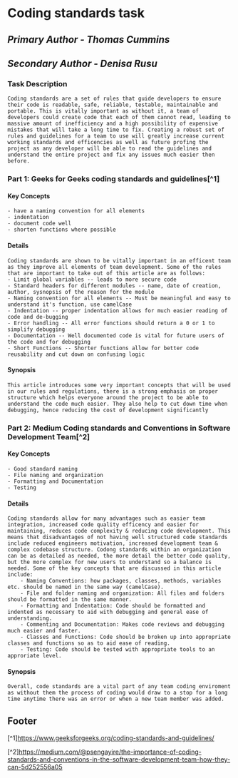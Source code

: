 # Coding standards task
## *Primary Author - Thomas Cummins*
## *Secondary Author - Denisa Rusu*

### **Task Description**        
    Coding standards are a set of rules that guide developers to ensure their code is readable, safe, reliable, testable, maintainable and portable. This is vitally important as without it, a team of developers could create code that each of them cannot read, leading to massive amount of inefficiency and a high possibility of expensive mistakes that will take a long time to fix. Creating a robust set of rules and guidelines for a team to use will greatly increase current working standards and efficencies as well as future profing the project as any developer will be able to read the guidelines and understand the entire project and fix any issues much easier then before.

### Part 1: Geeks for Geeks coding standards and guidelines[^1]
#### **Key Concepts**
    - have a naming convention for all elements
    - indentation
    - document code well
    - shorten functions where possible
#### **Details**
    Coding standards are shown to be vitally important in an efficent team as they improve all elements of team development. Some of the rules that are important to take out of this article are as follows:
    - Limit global variables -- leads to more secure code
    - Standard headers for different modules -- name, date of creation, author, sysnopsis of the reason for the module
    - Naming convention for all elements -- Must be meaningful and easy to understand it's function, use camelCase
    - Indentation -- proper indentation allows for much easier reading of code and de-bugging
    - Error handling -- All error functions should return a 0 or 1 to simplify debugging
    - Documentation -- Well documented code is vital for future users of the code and for debugging
    - Short Functions -- Shorter functions allow for better code reusability and cut down on confusing logic
#### **Synopsis**
    This article introduces some very important concepts that will be used in our rules and regulations, there is a strong emphasis on proper structure which helps everyone around the project to be able to understand the code much easier. They also help to cut down time when debugging, hence reducing the cost of development significantly


### Part 2: Medium Coding standards and Conventions in Software Development Team[^2]
#### **Key Concepts**
    - Good standard naming
    - File naming and organization
    - Formatting and Documentation
    - Testing
#### **Details**
    Coding standards allow for many advantages such as easier team integration, increased code quality efficency and easier for maintaining, reduces code complexity & reducing code development. This means that disadvantages of not having well structured code standards include reduced engineers motivation, increased development team & complex codebase structure. Codong standards within an organization can be as detailed as needed, the more detail the better code quality, but the more complex for new users to understand so a balance is needed. Some of the key concepts that are discussed in this article include: 
        - Naming Conventions: how packages, classes, methods, variables etc. should be named in the same way (camelCase).
        - File and folder naming and organization: All files and folders should be formatted in the same manner.
        - Formatting and Indentation: Code should be formatted and indented as necessary to aid with debugging and general ease of understanding.
        - Commenting and Documentation: Makes code reviews and debugging much easier and faster.
        - Classes and Functions: Code should be broken up into appropriate classes and functions so as to aid ease of reading.
        - Testing: Code should be tested with appropriate tools to an approriate level.
#### **Synopsis**
    Overall, code standards are a vital part of any team coding enviroment as without them the process of coding would draw to a stop for a long time anytime there was an error or when a new team member was added.

## Footer
[^1]https://www.geeksforgeeks.org/coding-standards-and-guidelines/

[^2]https://medium.com/@psengayire/the-importance-of-coding-standards-and-conventions-in-the-software-development-team-how-they-can-5d252556a05
